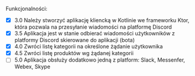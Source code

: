 Funkcjonalności:

- [x] 3.0 Należy stworzyć aplikację kliencką w Kotlinie we frameworku Ktor,
która pozwala na przesyłanie wiadomości na platformę Discord
- [x] 3.5 Aplikacja jest w stanie odbierać wiadomości użytkowników z
platformy Discord skierowane do aplikacji (bota)
- [X] 4.0 Zwróci listę kategorii na określone żądanie użytkownika
- [X] 4.5 Zwróci listę produktów wg żądanej kategorii
- [ ] 5.0 Aplikacja obsłuży dodatkowo jedną z platform: Slack, Messenfer,
Webex, Skype